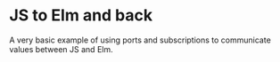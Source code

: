 JS to Elm and back
==================

A very basic example of using ports and subscriptions to communicate values between JS and Elm.
